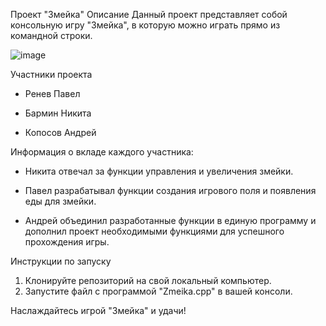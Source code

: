 Проект "Змейка"
Описание
Данный проект представляет собой консольную игру "Змейка", в которую можно играть прямо из командной строки.

![image](https://github.com/pavelrenev/Project_C/assets/114694106/665c4aa1-0758-48ec-9564-d09ce3645906)

Участники проекта
- Ренев Павел

- Бармин Никита

- Копосов Андрей

Информация о вкладе каждого участника:
- Никита отвечал за функции управления и увеличения змейки.

- Павел разрабатывал функции создания игрового поля и появления еды для змейки.

- Андрей объединил разработанные функции в единую программу и дополнил проект необходимыми функциями для успешного прохождения игры.

Инструкции по запуску
1. Клонируйте репозиторий на свой локальный компьютер.
2. Запустите файл с программой "Zmeika.cpp" в вашей консоли.

Наслаждайтесь игрой "Змейка" и удачи!
